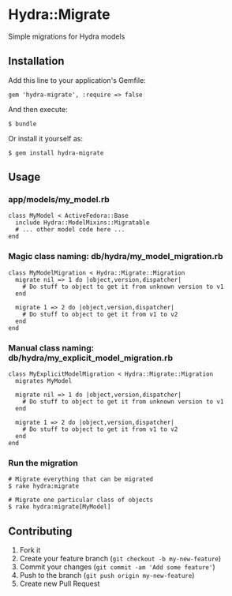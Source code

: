 # Hydra::Migrate

Simple migrations for Hydra models

## Installation

Add this line to your application's Gemfile:

    gem 'hydra-migrate', :require => false

And then execute:

    $ bundle

Or install it yourself as:

    $ gem install hydra-migrate

## Usage

### app/models/my_model.rb

    class MyModel < ActiveFedora::Base
      include Hydra::ModelMixins::Migratable
      # ... other model code here ...
    end

### Magic class naming: db/hydra/my_model_migration.rb

    class MyModelMigration < Hydra::Migrate::Migration
      migrate nil => 1 do |object,version,dispatcher|
        # Do stuff to object to get it from unknown version to v1
      end

      migrate 1 => 2 do |object,version,dispatcher|
        # Do stuff to object to get it from v1 to v2
      end
    end

### Manual class naming: db/hydra/my_explicit_model_migration.rb

    class MyExplicitModelMigration < Hydra::Migrate::Migration
      migrates MyModel

      migrate nil => 1 do |object,version,dispatcher|
        # Do stuff to object to get it from unknown version to v1
      end

      migrate 1 => 2 do |object,version,dispatcher|
        # Do stuff to object to get it from v1 to v2
      end
    end

### Run the migration

    # Migrate everything that can be migrated
    $ rake hydra:migrate

    # Migrate one particular class of objects
    $ rake hydra:migrate[MyModel]

## Contributing

1. Fork it
2. Create your feature branch (`git checkout -b my-new-feature`)
3. Commit your changes (`git commit -am 'Add some feature'`)
4. Push to the branch (`git push origin my-new-feature`)
5. Create new Pull Request
